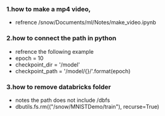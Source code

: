 ### 1.how to make a mp4 video, 
* refrence /snow/Documents/ml/Notes/make_video.ipynb
### 2.how to connect the path in python
* refrence the following example
* epoch = 10
* checkpoint_dir = '/model'
* checkpoint_path = '/model/{}/'.format(epoch)
### 3.how to remove databricks folder
* notes the path does not include /dbfs
* dbutils.fs.rm(("/snow/MNISTDemo/train"), recurse=True)
